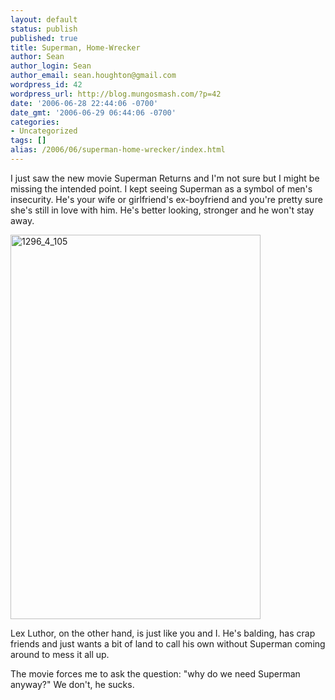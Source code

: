 ```yaml
---
layout: default
status: publish
published: true
title: Superman, Home-Wrecker
author: Sean
author_login: Sean
author_email: sean.houghton@gmail.com
wordpress_id: 42
wordpress_url: http://blog.mungosmash.com/?p=42
date: '2006-06-28 22:44:06 -0700'
date_gmt: '2006-06-29 06:44:06 -0700'
categories:
- Uncategorized
tags: []
alias: /2006/06/superman-home-wrecker/index.html
---
```

I just saw the new movie Superman Returns and I'm not sure but I might be missing the intended point.  I kept seeing Superman as a symbol of men's insecurity.  He's your wife or girlfriend's ex-boyfriend and you're pretty sure she's still in love with him.  He's better looking, stronger and he won't stay away.

<img class="aligncenter size-full wp-image-265" title="1296_4_105" src="{{site.url_root}}/assets/data/2009/01/1296_4_105.jpg" alt="1296_4_105" width="400" height="615" />

Lex Luthor, on the other hand, is just like you and I.  He's balding, has crap friends and just wants a bit of land to call his own without Superman coming around to mess it all up.

The movie forces me to ask the question: "why do we need Superman anyway?"  We don't, he sucks.

